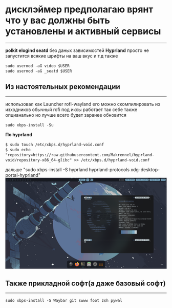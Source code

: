 # дисклэймер предполагаю врянт что у вас должны быть установлены и активный сервисы
_______________________________________________________________________________________
**polkit elogind seatd** без даных зависимостей **Hyprland** просто не запустится всякие шрифты на ваш вкус и т.д
также

```
sudo usermod -aG video $USER
sudo usermod -aG _seatd $USER
```

## Из настоятельных рекомендации
_______________________________________________________________________________________
использовал как Launcher rofi-wayland его можно скомпилировать из 
изходников обычный rofi под иксы работает так себе также опцианально но лучше всего будет заранее обновится

```
sudo xbps-install -Su
```

**По hyprland**

```
$ sudo touch /etc/xbps.d/hyprland-void.conf
$ sudo echo "repository=https://raw.githubusercontent.com/Makrennel/hyprland-void/repository-x86_64-glibc" >> /etc/xbps.d/hyprland-void.conf
```
дальше "sudo xbps-install -S hyprland hyprland-protocols xdg-desktop-portal-hyprland"
![img1](hypr-catppuccin.png)

## Также прикладной софт(а даже базовый софт)
_______________________________________________________________________________________

```
sudo xbps-install -S Waybar git swww foot zsh pywal
```
